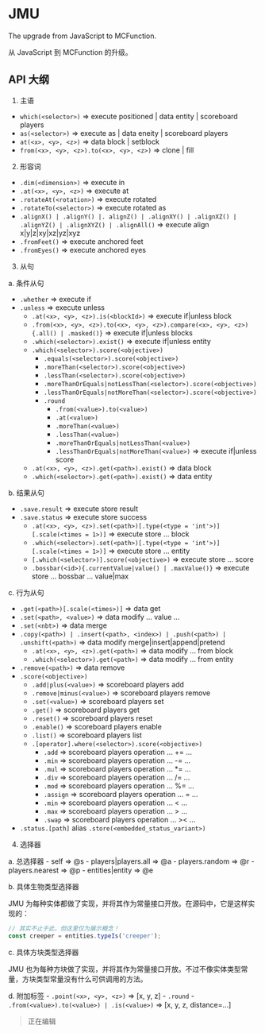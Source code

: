 # JMU

The upgrade from JavaScript to MCFunction.

从 JavaScript 到 MCFunction 的升级。

## API 大纲

1. 主语
- ```which(<selector>)```       => execute positioned | data entity | scoreboard players
- ```as(<selector>)```          => execute as | data eneity | scoreboard players
- ```at(<x>, <y>, <z>)```       => data block | setblock
- ```from(<x>, <y>, <z>).to(<x>, <y>, <z>)```
                                => clone | fill

2. 形容词
- ```.dim(<dimension>)```       => execute in
- ```.at(<x>, <y>, <z>)```      => execute at
- ```.rotateAt(<rotation>)```   => execute rotated
- ```.rotateTo(<selector>)```   => execute rotated as
- ```.alignX() | .alignY() |. alignZ() | .alignXY() | .alignXZ() | .alignYZ() | .alignXYZ() | .alignAll()```
                                => execute align x|y|z|xy|xz|yz|xyz
- ```.fromFeet()```             => execute anchored feet
- ```.fromEyes()```             => execute anchored eyes

3. 从句

a. 条件从句
    
- ```.whether```            => execute if
- ```.unless```             => execute unless
    - ```.at(<x>, <y>, <z>).is(<blockId>)```
                            => execute if|unless block
    - ```.from(<x>, <y>, <z>).to(<x>, <y>, <z>).compare(<x>, <y>, <z>){.all() | .masked()}```
                            => execute if|unless blocks
    - ```.which(<selector>).exist()```
                            => execute if|unless entity
    - ```.which(<selector>).score(<objective>)```
        - ```.equals(<selector>).score(<objective>)```
        - ```.moreThan(<selector>).score(<objective>)```
        - ```.lessThan(<selector>).score(<objective>)```
        - ```.moreThanOrEquals|notLessThan(<selector>).score(<objective>)```
        - ```.lessThanOrEquals|notMoreThan(<selector>).score(<objective>)```
        - ```.round```
            - ```.from(<value>).to(<value>)```
            - ```.at(<value>)```
            - ```.moreThan(<value>)```
            - ```.lessThan(<value>)```
            - ```.moreThanOrEquals|notLessThan(<value>)```
            - ```.lessThanOrEquals|notMoreThan(<value>)```
                            => execute if|unless score
    - ```.at(<x>, <y>, <z>).get(<path>).exist()```
                            => data block
    - ```.which(<selector>).get(<path>).exist()```
                            => data entity

b. 结果从句

- ```.save.result```        => execute store result
- ```.save.status```        => execute store success
    - ```.at(<x>, <y>, <z>).set(<path>)[.type(<type = 'int'>)][.scale(<times = 1>)]```
                            => execute store ... block
    - ```.which(<selector>).set(<path>)[.type(<type = 'int'>)][.scale(<times = 1>)]```
                            => execute store ... entity
    - ```[.which(<selector>)].score(<objective>)```
                            => execute store ... score
    - ```.bossbar(<id>){.currentValue|value() | .maxValue()}```
                            => execute store ... bossbar ... value|max

c. 行为从句

- ```.get(<path>)[.scale(<times>)]```
                            => data get
- ```.set(<path>, <value>)```
                            => data modify ... value ...
- ```.set(<nbt>)```
                            => data merge
- ```.copy(<path>) | .insert(<path>, <index>) | .push(<path>) | .unshift(<path>)```
                            => data modify merge|insert|append|pretend
    - ```.at(<x>, <y>, <z>).get(<path>)```
                            => data modify ... from block
    - ```.which(<selector>).get(<path>)```
                            => data modify ... from entity
- ```.remove(<path>)```     => data remove
- ```.score(<objective>)```
    - ```.add|plus(<value>)```
                            => scoreboard players add
    - ```.remove|minus(<value>)```
                            => scoreboard players remove
    - ```.set(<value>)```   => scoreboard players set
    - ```.get()```          => scoreboard players get
    - ```.reset()```        => scoreboard players reset
    - ```.enable()```       => scoreboard players enable
    - ```.list()```         => scoreboard players list
    - ```.[operator].where(<selector>).score(<objective>)```
        - ```.add```        => scoreboard players operation ... += ...
        - ```.min```        => scoreboard players operation ... -= ...
        - ```.mul```        => scoreboard players operation ... *= ...
        - ```.div```        => scoreboard players operation ... /= ...
        - ```.mod```        => scoreboard players operation ... %= ...
        - ```.assign```     => scoreboard players operation ... = ...
        - ```.min```        => scoreboard players operation ... < ...
        - ```.max```        => scoreboard players operation ... > ...
        - ```.swap```       => scoreboard players operation ... >< ...
- ```.status.[path]``` alias ```.store(<embedded_status_variant>)```

4. 选择器

a. 总选择器
    - self                      => @s
    - players|players.all       => @a
    - players.random            => @r
    - players.nearest           => @p
    - entities|entity           => @e

b. 具体生物类型选择器

JMU 为每种实体都做了实现，并将其作为常量接口开放。在源码中，它是这样实现的：

```javascript
// 其实不止于此，但这里仅为展示概念！
const creeper = entities.typeIs('creeper');
```

c. 具体方块类型选择器

JMU 也为每种方块做了实现，并将其作为常量接口开放。不过不像实体类型常量，方块类型常量没有什么可供调用的方法。

d. 附加标签
    - ```.point(<x>, <y>, <z>)```
                                => \[x, y, z]
        -  ```.round```
            - ```.from(<value>).to(<value>) | .is(<value>)```
                                => \[x, y, z, distance=...]

> 正在编辑
